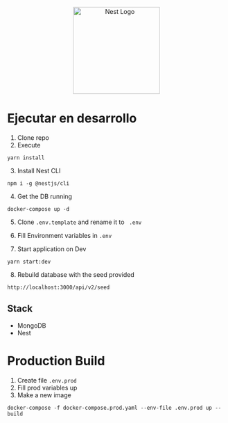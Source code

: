 <p align="center">
  <a href="http://nestjs.com/" target="blank"><img src="https://nestjs.com/img/logo-small.svg" width="200" alt="Nest Logo" /></a>
</p>

# Ejecutar en desarrollo

1. Clone repo
2. Execute
```
yarn install
```
3. Install Nest CLI
```
npm i -g @nestjs/cli
```

4. Get the DB running
```
docker-compose up -d
```

5. Clone  ```.env.template``` and rename it to ```
.env```

6. Fill Environment variables in ```.env```

7. Start application on Dev
```
yarn start:dev
```

8. Rebuild database with the seed provided
```
http://localhost:3000/api/v2/seed
```

## Stack
* MongoDB
* Nest


# Production Build
1. Create file ```.env.prod```
2. Fill prod variables up
3. Make a new image
```
docker-compose -f docker-compose.prod.yaml --env-file .env.prod up --build
```